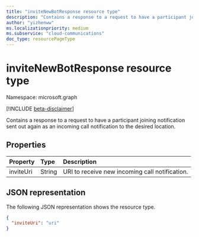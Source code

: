 ```yaml
---
title: "inviteNewBotResponse resource type"
description: "Contains a response to a request to have a participant joining notification sent out again as an incoming call notification to the desired location."
author: "yizhenww"
ms.localizationpriority: medium
ms.subservice: "cloud-communications"
doc_type: resourcePageType
---
```


# inviteNewBotResponse resource type

Namespace: microsoft.graph

[!INCLUDE [beta-disclaimer](../../includes/beta-disclaimer.md)]

Contains a response to a request to have a participant joining notification sent out again as an incoming call notification to the desired location.

## Properties

| Property         | Type                            | Description                                                                                                                                                  |
| :--------------- | :------------------------------ | :----------------------------------------------------------------------------------------------------------------------------------------------------------- |
| inviteUri        | String                          | URI to receive new incoming call notification.                                                                                                                |

## JSON representation

The following JSON representation shows the resource type.

<!-- {
  "blockType": "resource",
  "optionalProperties": [],
  "@odata.type": "microsoft.graph.inviteNewBotResponse"
}-->
```json
{
  "inviteUri": "uri" 
}
```

<!-- uuid: 8fcb5dbc-d5aa-4681-8e31-b001d5168d79
2015-10-25 14:57:30 UTC -->
<!--
{
  "type": "#page.annotation",
  "description": "inviteNewBotResponse resource",
  "keywords": "",
  "section": "documentation",
  "tocPath": "",
  "suppressions": []
}
-->
